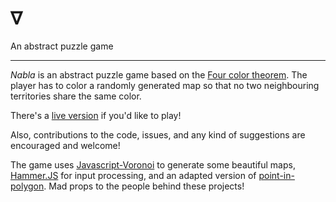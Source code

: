 
# &nabla;
An abstract puzzle game
- - -

_Nabla_ is an abstract puzzle game based on the [Four color theorem](https://en.wikipedia.org/wiki/Four_color_theorem).
The player has to color a randomly generated map so that no two neighbouring
territories share the same color.

There's a [live version](https://zalmoxe.faith) if you'd like to play!

Also, contributions to the code, issues, and any kind of suggestions are
encouraged and welcome!

The game uses [Javascript-Voronoi](https://github.com/gorhill/Javascript-Voronoi)
to generate some beautiful maps, [Hammer.JS](http://hammerjs.github.io/) for
input processing, and an adapted version of [point-in-polygon](https://github.com/substack/point-in-polygon). Mad props to the people behind these projects!

